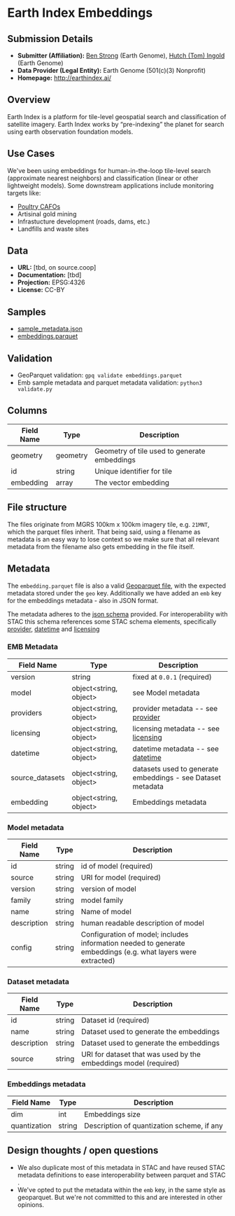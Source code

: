 # Earth Index Embeddings

## Submission Details

- **Submitter (Affiliation):** [Ben Strong](https://github.com/bengmstrong) (Earth Genome), [Hutch (Tom) Ingold](https://github.com/tingold) (Earth Genome)
- **Data Provider (Legal Entity):** Earth Genome (501(c)(3) Nonprofit)
- **Homepage:** http://earthindex.ai/

## Overview
Earth Index is a platform for tile-level geospatial search and classification of satellite imagery. Earth Index works by “pre-indexing” the planet for search using earth observation foundation models.

## Use Cases
We've been using embeddings for human-in-the-loop tile-level search (approximate nearest neighbors) and classification (linear or other lightweight models). Some downstream applications include monitoring targets like:
- [Poultry CAFOs](https://medium.com/earthrisemedia/finding-5-billion-chickens-with-human-in-the-loop-ai-model-tuning-via-earth-index-1d3f5cc89aec)
- Artisinal gold mining
- Infrastucture development (roads, dams, etc.)
- Landfills and waste sites

## Data
- **URL:** [tbd, on source.coop]
- **Documentation:** [tbd]
- **Projection:** EPSG:4326
- **License:** CC-BY

## Samples
- [sample_metadata.json](./sample_metadata.json)
- [embeddings.parquet](./21MTN.parquet)

## Validation
- GeoParquet validation: `gpq validate embeddings.parquet`
- Emb sample metadata and parquet metadata validation: `python3 validate.py`

## Columns
| Field Name | Type | Description |
|------------| ---- | ----------- |
| geometry   | geometry |Geometry of tile used to generate embeddings |
| id         | string | Unique identifier for tile |
| embedding  | array<float> | The vector embedding |

## File structure
The files originate from MGRS 100km x 100km imagery tile, e.g. `21MNT`, which the parquet files inherit.
That being said, using a filename as metadata is an easy way to lose context so we make sure that all relevant 
metadata from the filename also gets embedding in the file itself.


## Metadata
The `embedding.parquet` file is also a valid  [Geoparquet file](https://github.com/opengeospatial/geoparquet/blob/main/format-specs/geoparquet.md), with the expected metadata stored under the `geo` key. 
Additionally we have added an `emb` key for the embeddings metadata - also in JSON format. 

The metadata adheres to the [json schema](./schema.json) provided. For interoperability with STAC this schema references
some STAC schema elements, specifically [provider](https://schemas.stacspec.org/v1.0.0/item-spec/json-schema/provider.json), 
      [datetime](https://schemas.stacspec.org/v1.0.0/item-spec/json-schema/datetime.json)
and [licensing](https://schemas.stacspec.org/v1.0.0/item-spec/json-schema/licensing.json) 

### EMB Metadata

| Field Name      | Type                   | Description                                                           |
|-----------------|------------------------|-----------------------------------------------------------------------|
| version         | string                 | fixed at `0.0.1`  (required)                                          |
| model           | object<string, object> | see Model metadata                                                    |
| providers       | object<string, object> | provider metadata -- see [provider](https://schemas.stacspec.org/v1.0.0/item-spec/json-schema/provider.json) | 
| licensing       | object<string, object> | licensing metadata -- see [licensing](https://schemas.stacspec.org/v1.0.0/item-spec/json-schema/licensing.json)  |   
| datetime        | object<string, object> | datetime metadata -- see [datetime](https://schemas.stacspec.org/v1.0.0/item-spec/json-schema/datetime.json) |
| source_datasets | object<string, object> | datasets used to generate embeddings - see Dataset metadata |
| embedding       | object<string, object> | Embeddings metadata                                                   |



### Model metadata
| Field Name  | Type | Description                         |
|-------------| ---- |-------------------------------------|
| id          | string | id of model (required)              |
| source      | string | URI for model  (required)           |
| version     | string | version of model                    |
| family      | string | model family                        |
| name        | string | Name of model                       |
| description | string | human readable description of model |
| config      | string | Configuration of model; includes information needed to generate embeddings (e.g. what layers were extracted) |

### Dataset metadata
| Field Name  | Type | Description                                                      |
|-------------| ---- |------------------------------------------------------------------|
| id          | string | Dataset id (required)                                            |
| name        | string | Dataset used to generate the embeddings                          | 
| description | string | Dataset used to generate the embeddings                          | 
| source      | string | URI for dataset that was used by the embeddings model (required) |

### Embeddings metadata
| Field Name | Type | Description |
| ---------- | ---- | ----------- |
| dim | int | Embeddings size |
| quantization | string | Description of quantization scheme, if any |

## Design thoughts / open questions
- We also duplicate most of this metadata in STAC and have reused STAC metadata definitions to ease interoperability between parquet and STAC .
- We've opted to put the metadata within the `emb` key, in the same style as geoparquet. But we're not committed to this and are interested in other opinions.


